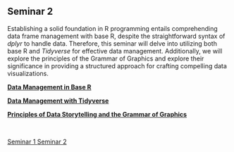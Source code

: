 ## Seminar 2

Establishing a solid foundation in R programming entails comprehending data frame management with base R, despite the straightforward syntax of _dplyr_ to handle data. Therefore, this seminar will delve into utilizing both base R and _Tidyverse_ for effective data management. Additionally, we will explore the principles of the Grammar of Graphics and explore their significance in providing a structured approach for crafting compelling data visualizations.


<a style="font-weight:bold"  href="https://nicholas-sim.github.io/ANL501-Data-Visualisation-and-Storytelling/seminar_2/data_baseR">  Data Management in Base R </a>


<a style="font-weight:bold"  href="https://nicholas-sim.github.io/ANL501-Data-Visualisation-and-Storytelling/seminar_2/data_tidyverse">  Data Management with Tidyverse </a>


<a style="font-weight:bold"  href="https://nicholas-sim.github.io/ANL501-Data-Visualisation-and-Storytelling/seminar_2/grammarofgraphics"> Principles of Data Storytelling and the Grammar of Graphics </a>




<br>

<a class = "button" href="https://nicholas-sim.github.io/ANL501-Data-Visualisation-and-Storytelling/seminar_1/"> Seminar 1 </a>  <a class = "button"  href="https://nicholas-sim.github.io/ANL501-Data-Visualisation-and-Storytelling/seminar_2/"> Seminar 2 </a> 

